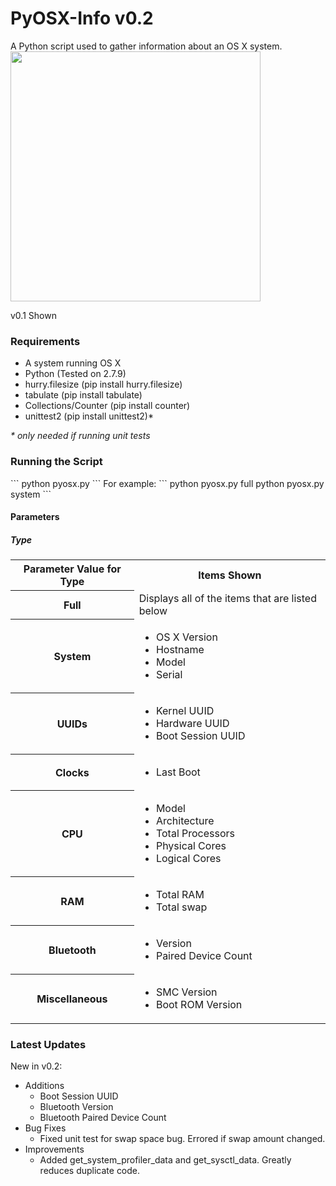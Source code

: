 # PyOSX-Info v0.2
A Python script used to gather information about an OS X system.
<br>
<img src='http://i.imgur.com/oaKybcA.png' width='400px'/>
<figcaption>v0.1 Shown</figcaption>

<h3>Requirements</h3>
<ul>
<li>A system running OS X</li>
<li>Python (Tested on 2.7.9)</li>
<li>hurry.filesize (pip install hurry.filesize)</li>
<li>tabulate (pip install tabulate)</li>
<li>Collections/Counter (pip install counter)</li>
<li>unittest2 (pip install unittest2)*</li>
</ul>
<i>* only needed if running unit tests</i>

<h3>Running the Script</h3>
```
python pyosx.py <type>
```
For example:
```
python pyosx.py full
python pyosx.py system
```

<h4>Parameters</h4>
<h5>Type</h5>
<table>
<tr>
<th>Parameter Value for Type</th>
<th>Items Shown</th>
</tr>
<tr>
<th>Full</th>
<td>Displays all of the items that are listed below</td>
</tr>
<tr>
<th>System</th>
<td>
<ul>
<li>OS X Version</li>
<li>Hostname</li>
<li>Model</li>
<li>Serial</li>
</ul>
</td>
</tr>
<tr>
<th>UUIDs</th>
<td>
<ul>
<li>Kernel UUID</li>
<li>Hardware UUID</li>
<li>Boot Session UUID</li>
</ul>
</td>
</tr>
<tr>
<th>Clocks</th>
<td>
<ul>
<li>Last Boot</li>
</ul>
</td>
</tr>
<tr>
<th>CPU</th>
<td>
<ul>
<li>Model</li>
<li>Architecture</li>
<li>Total Processors</li>
<li>Physical Cores</li>
<li>Logical Cores</li>
</ul>
</td>
</tr>
<tr>
<th>RAM</th>
<td>
<ul>
<li>Total RAM</li>
<li>Total swap</li>
</ul>
</td>
</tr>
<tr>
<th>Bluetooth</th>
<td>
<ul>
<li>Version</li>
<li>Paired Device Count</li>
</ul>
</td>
</tr>
<tr>
<th>Miscellaneous</th>
<td>
<ul>
<li>SMC Version</li>
<li>Boot ROM Version</li>
</ul>
</td>
</tr>
</table>

<h3>Latest Updates</h3>
New in v0.2:
<ul>
<li>Additions
<ul>
<li>Boot Session UUID</li>
<li>Bluetooth Version</li>
<li>Bluetooth Paired Device Count</li>
</ul>
</li>
<li>Bug Fixes
<ul>
<li>Fixed unit test for swap space bug.  Errored if swap amount changed.</li>
</ul>
</li>
<li>Improvements
<ul>
<li>Added get_system_profiler_data and get_sysctl_data.  Greatly reduces duplicate code.</li>
</ul>
</li>
</ul>